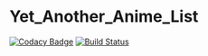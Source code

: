 # Yet_Another_Anime_List

[![Codacy Badge](https://api.codacy.com/project/badge/Grade/abb9398e5e194ed1a54a9246b22ca967)](https://app.codacy.com/manual/sanmiaderibigbe/Yet_Another_Anime_List?utm_source=github.com&utm_medium=referral&utm_content=sanmiAde/Yet_Another_Anime_List&utm_campaign=Badge_Grade_Dashboard)
[![Build Status](https://app.bitrise.io/app/360dfa050cdd6b64/status.svg?token=aLou19Q5u1PVlVzWLad97g)](https://app.bitrise.io/app/360dfa050cdd6b64)
